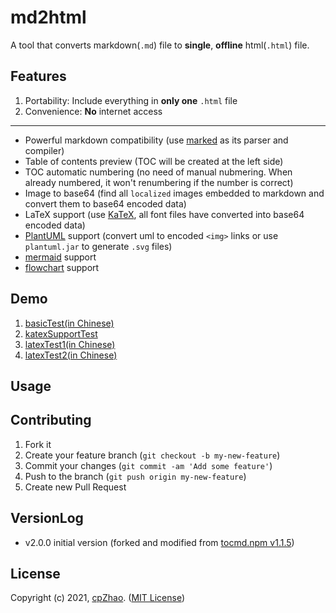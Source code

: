 # md2html


A tool that converts markdown(`.md`) file to **single**, **offline** html(`.html`) file.

## Features

1. Portability: Include everything in **only one** `.html` file
2. Convenience: **No** internet access  
----------------  
- Powerful markdown compatibility (use [marked](https://github.com/markedjs/marked) as its parser and compiler)
- Table of contents preview (TOC will be created at the left side)
- TOC automatic numbering (no need of manual nubmering. When already numbered, it won't renumbering if the number is correct)
- Image to base64 (find all `localized` images embedded to markdown and convert them to base64 encoded data)
- LaTeX support (use [KaTeX](https://katex.org/), all font files have converted into base64 encoded data)
- [PlantUML](https://plantuml.com/zh/starting) support (convert uml to encoded `<img>` links or use `plantuml.jar` to generate `.svg` files)
- [mermaid](https://github.com/mermaid-js/mermaid) support
- [flowchart](https://github.com/adrai/flowchart.js) support


## Demo


1. [basicTest(in Chinese)](https://chengpengzhao.com/md2html/test/commTest.html)  
2. [katexSupportTest](https://chengpengzhao.com/md2html/test/katexSupportTest.html)  
3. [latexTest1(in Chinese)](https://chengpengzhao.com/md2html/test/latexTest.html)  
3. [latexTest2(in Chinese)](https://chengpengzhao.com/md2html/test/tensorTest.html)  

## Usage

## Contributing

1. Fork it
2. Create your feature branch (`git checkout -b my-new-feature`)
3. Commit your changes (`git commit -am 'Add some feature'`)
4. Push to the branch (`git push origin my-new-feature`)
5. Create new Pull Request


## VersionLog

- v2.0.0  initial version (forked and modified from [tocmd.npm v1.1.5](https://github.com/i5ting/tocmd.npm))


## License

Copyright (c) 2021, [cpZhao](https://github.com/chengpengzhao). ([MIT License](http://www.opensource.org/licenses/MIT))  

